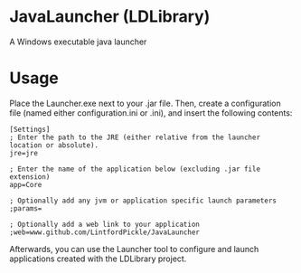 # JavaLauncher (LDLibrary)
A Windows executable java launcher

# Usage
Place the Launcher.exe next to your .jar file. 
Then, create a configuration file (named either configuration.ini or <appname>.ini), and insert the following contents:

```
[Settings]
; Enter the path to the JRE (either relative from the launcher location or absolute).
jre=jre

; Enter the name of the application below (excluding .jar file extension)
app=Core

; Optionally add any jvm or application specific launch parameters
;params=

; Optionally add a web link to your application
;web=www.github.com/LintfordPickle/JavaLauncher
```
Afterwards, you can use the Launcher tool to configure and launch applications created with the LDLibrary project.
